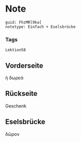 # Note
```
guid: FhzMRl9ka[
notetype: Einfach + Eselsbrücke
```

### Tags
```
Lektion58
```

## Vorderseite
ἡ δωρεά

## Rückseite
Geschenk

## Eselsbrücke
δῶρον
